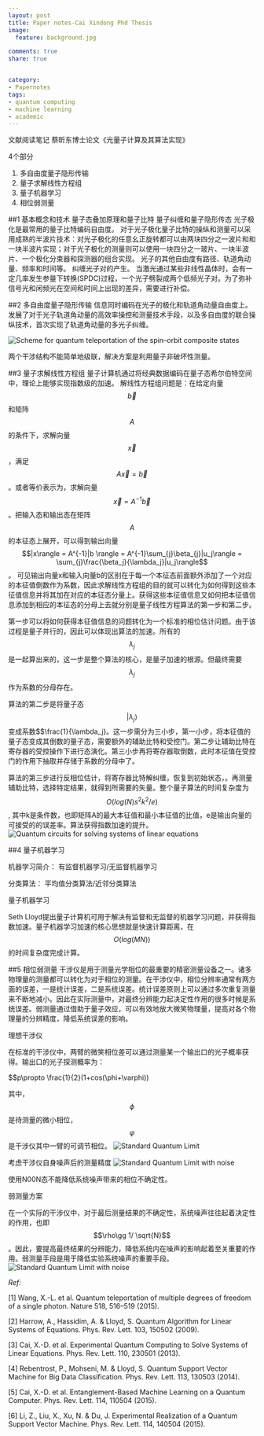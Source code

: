 ```yaml
---
layout: post
title: Paper notes-Cai Xindong Phd Thesis
image:
  feature: background.jpg

comments: true
share: true


category:
- Papernotes
tags:
- quantum computing
- machine learning
- academic
--- 
```


文献阅读笔记 蔡昕东博士论文《光量子计算及其算法实现》

4个部分
1. 多自由度量子隐形传输
2. 量子求解线性方程组
3. 量子机器学习
4. 相位弱测量

##1  基本概念和技术
量子态叠加原理和量子比特
量子纠缠和量子隐形传态
光子极化是最常用的量子比特编码自由度。
对于光子极化量子比特的操纵和测量可以采用成熟的半波片技术：对光子极化的任意幺正旋转都可以由两块四分之一波片和和一块半波片实现；对于光子极化的测量则可以使用一块四分之一玻片、一块半波片、一个极化分束器和探测器的组合实现。
光子的其他自由度有路径、轨道角动量、频率和时间等。
纠缠光子对的产生。
当激光通过某些非线性晶体时，会有一定几率发生参量下转换(SPDC)过程，一个光子劈裂成两个低频光子对。为了弥补信号光和闲频光在空间和时间上出现的差异，需要进行补偿。


##2 多自由度量子隐形传输
信息同时编码在光子的极化和轨道角动量自由度上。发展了对于光子轨道角动量的高效率操控和测量技术手段，以及多自由度的联合操纵技术，首次实现了轨道角动量的多光子纠缠。

![Scheme for quantum teleportation of the spin–orbit composite
states](/images/posts/2015/high_quantum_teleportation.jpg)

两个干涉结构不能简单地级联，解决方案是利用量子非破坏性测量。

##3 量子求解线性方程组
量子计算机通过将经典数据编码在量子态希尔伯特空间中，理论上能够实现指数级的加速。
解线性方程组问题是：在给定向量$$\vec{b}$$和矩阵$$A$$的条件下，求解向量$$\vec{x}$$，满足$$A\vec{x}=\vec{b}$$。或者等价表示为，求解向量$$\vec{x}=A^{-1}\vec{b}$$。把输入态和输出态在矩阵$$A$$的本征态上展开，可以得到输出向量$$|x\rangle = A^{-1}|b \rangle = A^{-1}\sum_{j}\beta_{j}|u_j\rangle = \sum_{j}\frac{\beta_j}{\lambda_j}|u_j\rangle$$。 可见输出向量x和输入向量b的区别在于每一个本征态前面额外添加了一个对应的本征值倒数作为系数，因此求解线性方程组的目的就可以转化为如何得到这些本征值信息并将其加在对应的本征态分量上。获得这些本征值信息又如何把本征值信息添加到相应的本征态的分母上去就分别是量子线性方程算法的第一步和第二步。

第一步可以将如何获得本征值信息的问题转化为一个标准的相位估计问题。由于该过程是量子并行的，因此可以体现出算法的加速。所有的$$\lambda_j$$是一起算出来的，这一步是整个算法的核心，是量子加速的根源。但最终需要$$\lambda_j$$作为系数的分母存在。

算法的第二步是将量子态$$|\lambda_j\rangle$$变成系数$$\frac{1}{\lambda_j}。这一步需分为三小步，第一小步，将本征值的量子态变成其倒数的量子态，需要额外的辅助比特和受控门。第二步让辅助比特在寄存器的受控操作下进行态演化。第三小步再将寄存器取倒数，此时本征值在受控门的作用下抽取并存储于系数的分母中了。

算法的第三步进行反相位估计，将寄存器比特解纠缠，恢复到初始状态，。再测量辅助比特，选择特定结果，就得到所需要的矢量。整个量子算法的时间复杂度为$$O(log(N)s^2k^2/e)$$, 其中k是条件数，也即矩阵A的最大本征值和最小本征值的比值，e是输出向量的可接受的的误差率。算法获得指数加速的提升。
![Quantum circuits for solving systems of linear equations](/images/posts/2015/exp_quantum_linear_equation.jpg)

##4 量子机器学习

机器学习简介：
有监督机器学习/无监督机器学习

分类算法：
平均值分类算法/近邻分类算法

量子机器学习

Seth Lloyd提出量子计算机可用于解决有监督和无监督的机器学习问题，并获得指数加速。量子机器学习加速的核心思想就是快速计算距离，在$$O(log(MN))$$的时间复杂度完成计算。

##5 相位弱测量
干涉仪是用于测量光学相位的最重要的精密测量设备之一。诸多物理量的测量都可以转化为对于相位的测量。在干涉仪中，相位分辨率通常有两方面的误差，一是统计误差，二是系统误差。统计误差原则上可以通过多次重复测量来不断地减小。因此在实际测量中，对最终分辨能力起决定性作用的很多时候是系统误差。弱测量通过借助于量子效应，可以有效地放大微笑物理量，提高对各个物理量的分辨精度，降低系统误差的影响。

理想干涉仪

在标准的干涉仪中，两臂的微笑相位差可以通过测量某一个输出口的光子概率获得。输出口的光子探测概率为：

$$p\propto \frac{1}{2}(1+cos(\phi+\varphi))

其中，$$\phi$$是待测量的微小相位，$$\varphi$$是干涉仪其中一臂的可调节相位。
![Standard Quantum Limit](/images/posts/2015/standard-quantum_limit.png)

考虑干涉仪自身噪声后的测量精度
![Standard Quantum Limit with noise](/images/posts/2015/noisy_interferometer.png)


使用N00N态不能降低系统噪声带来的相位不确定性。

弱测量方案

在一个实际的干涉仪中，对于最后测量结果的不确定性，系统噪声往往起着决定性的作用，也即$$\rho\gg 1/ \sqrt{N}$$。因此，要提高最终结果的分辨能力，降低系统内在噪声的影响起着至关重要的作用。弱测量手段是用于降低实验系统噪声的重要手段。
![Standard Quantum Limit with noise](/images/posts/2015/weak_measurement.png)


*Ref:*

[1] Wang, X.-L. et al. Quantum teleportation of multiple degrees of freedom of a single photon. Nature 518, 516–519 (2015).

[2] Harrow, A., Hassidim, A. & Lloyd, S. Quantum Algorithm for Linear Systems of Equations. Phys. Rev. Lett. 103, 150502 (2009).


[3] Cai, X.-D. et al. Experimental Quantum Computing to Solve Systems of Linear Equations. Phys. Rev. Lett. 110, 230501 (2013).

[4] Rebentrost, P., Mohseni, M. & Lloyd, S. Quantum Support Vector Machine for Big Data Classification. Phys. Rev. Lett. 113, 130503 (2014).


[5] Cai, X.-D. et al. Entanglement-Based Machine Learning on a Quantum Computer. Phys. Rev. Lett. 114, 110504 (2015).

[6] Li, Z., Liu, X., Xu, N. & Du, J. Experimental Realization of a Quantum Support Vector Machine. Phys. Rev. Lett. 114, 140504 (2015).
